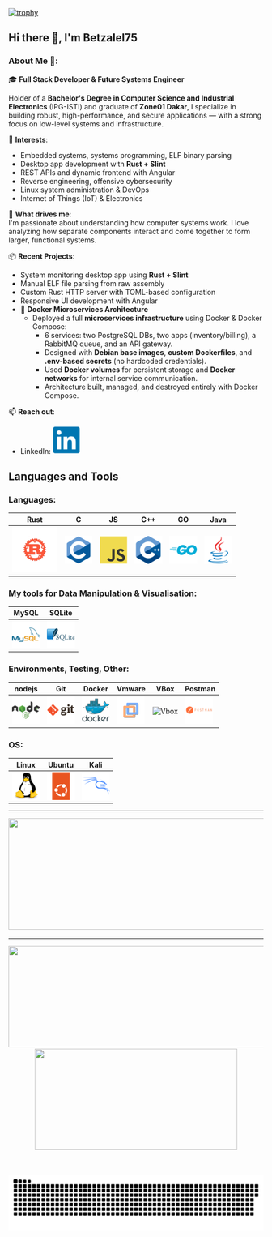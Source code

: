 [![trophy](https://github-profile-trophy.vercel.app/?username=Betzalel75&title=Stars,Followers,Commits,Repositories,MultipleLang,PullRequest&theme=onedark)](https://github.com/ryo-ma/github-profile-trophy)

 ## Hi there 👋, I'm Betzalel75 
<!-- - 🔭 I’m currently working on Ray tracing
- 🌱 I’m currently learning Rust -->
<!--
**Betzalel75/Betzalel75** is a ✨ _special_ ✨ repository because its `README.md` (this file) appears on your GitHub profile.
Here are some ideas to get you started:
- 👯 I’m looking to collaborate on ...
- 🤔 I’m looking for help with ...
- 💬 Ask me about ...
- 📫 How to reach me: ...
- 😄 Pronouns: ...
- ⚡ Fun fact: ...
-->

### About Me 💬:    
🎓 **Full Stack Developer & Future Systems Engineer**

Holder of a **Bachelor's Degree in Computer Science and Industrial Electronics** (IPG-ISTI) and graduate of **Zone01 Dakar**, I specialize in building robust, high-performance, and secure applications — with a strong focus on low-level systems and infrastructure.

🧠 **Interests**:
- Embedded systems, systems programming, ELF binary parsing  
- Desktop app development with **Rust + Slint**  
- REST APIs and dynamic frontend with Angular  
- Reverse engineering, offensive cybersecurity  
- Linux system administration & DevOps  
- Internet of Things (IoT) & Electronics

🚀 **What drives me**:  
I'm passionate about understanding how computer systems work. I love analyzing how separate components interact and come together to form larger, functional systems.

📦 **Recent Projects**:
- System monitoring desktop app using **Rust + Slint**  
- Manual ELF file parsing from raw assembly  
- Custom Rust HTTP server with TOML-based configuration  
- Responsive UI development with Angular
- 🔧 **Docker Microservices Architecture** 
  - Deployed a full **microservices infrastructure** using Docker & Docker Compose:
    - 6 services: two PostgreSQL DBs, two apps (inventory/billing), a RabbitMQ queue, and an API gateway.
    - Designed with **Debian base images**, **custom Dockerfiles**, and **.env-based secrets** (no hardcoded credentials).
    - Used **Docker volumes** for persistent storage and **Docker networks** for internal service communication.
    - Architecture built, managed, and destroyed entirely with Docker Compose.

📫 **Reach out**:
- LinkedIn: [<img src="https://github.com/devicons/devicon/blob/master/icons/linkedin/linkedin-original.svg" title="LinkedIn" alt="LinkedIn" width="55" height="55"/>](https://sn.linkedin.com/in/elvis-bryan-mounguengui-ibounda-787546305)

## Languages and Tools 
<div>

### Languages:
| Rust | C | JS | C++ | GO | Java |
|----------|----------|----------|-----|-----|-----|
|  <img src="assets/rust.png" title="Rust"  alt="Rust" width="90" height="90"/> |  <img src="https://github.com/devicons/devicon/blob/master/icons/c/c-original.svg" title="C"  alt="C" width="55" height="55"/> |  <img src="https://github.com/devicons/devicon/blob/master/icons/javascript/javascript-original.svg" title="JavaScript" alt="JavaScript" width="55" height="55"/> |  <img src="https://github.com/devicons/devicon/blob/master/icons/cplusplus/cplusplus-original.svg" title="C++" alt="C++" width="55" height="55"/>|  <img src="https://github.com/devicons/devicon/blob/master/icons/go/go-original-wordmark.svg" title="Go" alt="Go" width="55" height="55"/>|  <img src="https://github.com/devicons/devicon/blob/master/icons/java/java-original.svg" title="Java" alt="Java" width="55" height="55"/>| 


### My tools for Data Manipulation & Visualisation:

| MySQL | SQLite |
|-------|--------|
|<img src="https://github.com/devicons/devicon/blob/master/icons/mysql/mysql-original-wordmark.svg" title="MySQL" alt="MySQL" width="55" height="55"/>|<img src="https://github.com/devicons/devicon/blob/master/icons/sqlite/sqlite-original-wordmark.svg" title="SQLite" alt="SQLite" width="55" height="55"/> |

  
### Environments, Testing, Other:

| nodejs | Git | Docker | Vmware | VBox | Postman |
|--------|-----|--------|--------|------|---------|
|<img src="https://github.com/devicons/devicon/blob/master/icons/nodejs/nodejs-original-wordmark.svg" title="nodejs" alt="NodeJS" width="55" height="55"/>|<img src="https://github.com/devicons/devicon/blob/master/icons/git/git-original-wordmark.svg" title="Git" alt="Git" width="55" height="55"/>|<img src="https://github.com/devicons/devicon/blob/master/icons/docker/docker-original-wordmark.svg" title="Docker" alt="Docker" width="55" height="55"/>|<img src="assets/vmwareworkstation_113213.svg" title="VMw" alt="Vmw" width="55" height="55"/>|  <img src="https://banner2.cleanpng.com/20190501/xvt/kisspng-computer-icons-virtualbox-portable-network-graphic-virtualbox-icon-of-line-style-available-in-svg-5cca247f73f9e3.6112721115567514874751.jpg" title="VBox" alt="Vbox" width="55" height="55"/>|  <img src="https://github.com/devicons/devicon/blob/master/icons/postman/postman-original-wordmark.svg" title="Postman" alt="Postman" width="55" height="55"/>|


### OS:

| Linux | Ubuntu | Kali |
|----------|----------|----------|
| <img src="https://github.com/devicons/devicon/blob/master/icons/linux/linux-original.svg" title="Linux" alt="Linux" width="55" height="55"/> | <img src="https://github.com/devicons/devicon/blob/master/icons/ubuntu/ubuntu-original.svg" title="Ubuntu" alt="Ubuntu" width="55" height="55"/> | <img src="https://github.com/canaleal/devicon/blob/new-icon-kali-linux/icons/kalilinux/kalilinux-original-wordmark.svg" title="Linux" alt="Linux" width="55" height="55"/> |


<!-- ### Tools for CTF's
 
| Metasploit | Wireshark | Burpsuite | Netcat | Nmap |
|----------|----------|----------|----------|----------|
|<img src="assets/meta.png" alt="msf" width="85" height="55" />|<img src="assets/Wireshark_icon.svg.png" alt="wsh" width="55" height="55" />|<img src="assets/burp.svg" alt="burp" width="85" height="55" />|<img src="assets/netcat_logo_shadow.svg" alt="netcat" width="55" height="55" />|<img src="assets/nmap-logo.svg" alt="nmap" width="55" height="55" />| -->

<!--

### It's not technology, but I use it. The section will be changed soon.:
  <img src="https://github.com/devicons/devicon/blob/master/icons/latex/latex-original.svg" title="Latex" alt="Latex" width="40" width="30" height="30"/>
  <img src="https://github.com/devicons/devicon/blob/master/icons/ssh/ssh-original.svg" title="ssh" alt="ssh" width="30" height="30"/>
  <img src="https://github.com/devicons/devicon/blob/master/icons/xml/xml-original.svg" title="xml" alt="xml" width="30" height="30"/>
  <img src="https://github.com/devicons/devicon/blob/master/icons/yaml/yaml-original.svg" title="yaml" alt="yaml" width="30" height="30"/>
  <img src="https://github.com/devicons/devicon/blob/master/icons/json/json-original.svg" title="json" alt="json" width="30" height="30"/>
  <img src="https://github.com/devicons/devicon/blob/master/icons/vscode/vscode-original-wordmark.svg" title="vsc" alt="vsc" width="30" height="30"/>
  <img src="https://github.com/devicons/devicon/blob/master/icons/pycharm/pycharm-original.svg" title="PC" alt="PC" width="30" height="30"/>
  <img src="https://github.com/devicons/devicon/blob/master/icons/clion/clion-original.svg" title="cl" alt="CL" width="30" height="30"/>
  <img src="https://github.com/devicons/devicon/blob/master/icons/datagrip/datagrip-original.svg" title="dg" alt="dg" width="30" height="30"/>  
  <img src="https://github.com/devicons/devicon/blob/master/icons/gitlab/gitlab-original-wordmark.svg" title="GitLab" alt="GitLab" width="30" height="30"/>
  <img src="https://github.com/devicons/devicon/blob/master/icons/confluence/confluence-original-wordmark.svg" title="Confluence" alt="Confluence" width="30" height="30"/>
  <img src="https://github.com/devicons/devicon/blob/master/icons/jira/jira-original-wordmark.svg" title="Jira" alt="Jira" width="30" height="30"/>
--> 
</div>

---

  
<p align="center">
  <img width="800" height="220" src="https://streak-stats.demolab.com?user=Betzalel75&theme=highcontrast&hide_border=true&border_radius=5&card_width=800">
</p>


---


<p align="center">
  <img width="600" height="200" src="https://github-readme-stats.vercel.app/api?username=Betzalel75&show_icons=true&theme=vision-friendly-dark">
  <img width="400" height="200" src="https://github-readme-stats.vercel.app/api/top-langs/?username=Betzalel75&size_weight=0.0005&count_weight=0.3&layout=compact&theme=vision-friendly-dark">
</p>
 


<div id="header" align="center">
  <img src="https://komarev.com/ghpvc/?username=Betzalel75&style=for-the-badge&color=orange" alt=""/>
</div>

<p align="center">
 <img width="1000" src="assets/github-snake.svg" alt="snake"/>
</p>





